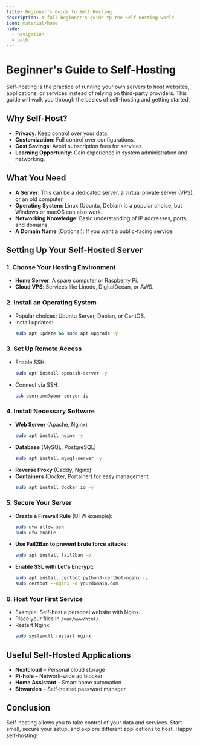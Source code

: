 ```yaml
---
title: Beginner's Guide to Self Hosting
description: A full beginner's guide tp the Self Hosting world 
icon: material/home
hide:
  - navigation
  - path
---
```



# Beginner's Guide to Self-Hosting

Self-hosting is the practice of running your own servers to host websites, applications, or services instead of relying on third-party providers. This guide will walk you through the basics of self-hosting and getting started.

## Why Self-Host?
- **Privacy**: Keep control over your data.
- **Customization**: Full control over configurations.
- **Cost Savings**: Avoid subscription fees for services.
- **Learning Opportunity**: Gain experience in system administration and networking.

## What You Need
- **A Server**: This can be a dedicated server, a virtual private server (VPS), or an old computer.
- **Operating System**: Linux (Ubuntu, Debian) is a popular choice, but Windows or macOS can also work.
- **Networking Knowledge**: Basic understanding of IP addresses, ports, and domains.
- **A Domain Name** (Optional): If you want a public-facing service.

## Setting Up Your Self-Hosted Server
### 1. Choose Your Hosting Environment
- **Home Server**: A spare computer or Raspberry Pi.
- **Cloud VPS**: Services like Linode, DigitalOcean, or AWS.

### 2. Install an Operating System
- Popular choices: Ubuntu Server, Debian, or CentOS.
- Install updates:
  ```sh
  sudo apt update && sudo apt upgrade -y
  ```

### 3. Set Up Remote Access
- Enable SSH:
  ```sh
  sudo apt install openssh-server -y
  ```
- Connect via SSH:
  ```sh
  ssh username@your-server-ip
  ```

### 4. Install Necessary Software
- **Web Server** (Apache, Nginx)
  ```sh
  sudo apt install nginx -y
  ```
- **Database** (MySQL, PostgreSQL)
  ```sh
  sudo apt install mysql-server -y
  ```
- **Reverse Proxy** (Caddy, Nginx)
- **Containers** (Docker, Portainer) for easy management
  ```sh
  sudo apt install docker.io -y
  ```

### 5. Secure Your Server
- **Create a Firewall Rule** (UFW example):
  ```sh
  sudo ufw allow ssh
  sudo ufw enable
  ```
- **Use Fail2Ban to prevent brute force attacks:**
  ```sh
  sudo apt install fail2ban -y
  ```
- **Enable SSL with Let's Encrypt:**
  ```sh
  sudo apt install certbot python3-certbot-nginx -y
  sudo certbot --nginx -d yourdomain.com
  ```

### 6. Host Your First Service
- Example: Self-host a personal website with Nginx.
- Place your files in `/var/www/html/`.
- Restart Nginx:
  ```sh
  sudo systemctl restart nginx
  ```

## Useful Self-Hosted Applications
- **Nextcloud** – Personal cloud storage
- **Pi-hole** – Network-wide ad blocker
- **Home Assistant** – Smart home automation
- **Bitwarden** – Self-hosted password manager

## Conclusion
Self-hosting allows you to take control of your data and services. Start small, secure your setup, and explore different applications to host. Happy self-hosting!
